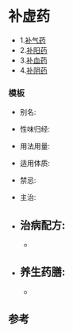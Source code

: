 # 补虚药

- 1.[补气药](https://github.com/fairyly/you-need-traditional-Chinese-medical/blob/master/1./1.1.1%E8%A1%A5%E6%B0%94%E8%8D%AF-30.md)
- 2.[补阳药](https://github.com/fairyly/you-need-traditional-Chinese-medical/blob/master/1./1.1.2%20%E8%A1%A5%E9%98%B3%E8%8D%AF(21%E7%A7%8D).md)
- 3.[补血药](https://github.com/fairyly/you-need-traditional-Chinese-medical/blob/master/1./1.1.3%20%E8%A1%A5%E8%A1%80%E8%8D%AF(7%E7%A7%8D).md)
- 4.[补阴药](https://github.com/fairyly/you-need-traditional-Chinese-medical/blob/master/1./1.1.3%20%E8%A1%A5%E9%98%B4%E8%8D%AF(26%E7%A7%8D).md)


### 模板

- 别名: 
- 性味归经: 
- 用法用量:
- 适用体质: 
- 禁忌: 

- 主治: 
- 治病配方: 
  - 
  - 
  
- 养生药膳: 
  -
  -


## 参考
